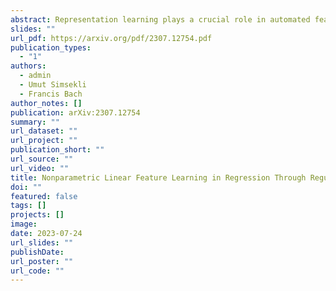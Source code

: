 ```yaml
---
abstract: Representation learning plays a crucial role in automated feature selection, particularly in the context of high-dimensional data, where non-parametric methods often struggle. In this study, we focus on supervised learning scenarios where the pertinent information resides within a lower-dimensional linear subspace of the data, namely the multi-index model. If this subspace were known, it would greatly enhance prediction, computation, and interpretation. To address this challenge, we propose a novel method for linear feature learning with non-parametric prediction, which simultaneously estimates the prediction function and the linear subspace. Our approach employs empirical risk minimisation, augmented with a penalty on function derivatives, ensuring versatility. Leveraging the orthogonality and rotation invariance properties of Hermite polynomials, we introduce our estimator, named RegFeaL. By utilising alternative minimisation, we iteratively rotate the data to improve alignment with leading directions and accurately estimate the relevant dimension in practical settings. We establish that our method yields a consistent estimator of the prediction function with explicit rates. Additionally, we provide empirical results demonstrating the performance of RegFeaL in various experiments.
slides: ""
url_pdf: https://arxiv.org/pdf/2307.12754.pdf
publication_types:
  - "1"
authors:
  - admin
  - Umut Simsekli
  - Francis Bach
author_notes: []
publication: arXiv:2307.12754
summary: ""
url_dataset: ""
url_project: ""
publication_short: ""
url_source: ""
url_video: ""
title: Nonparametric Linear Feature Learning in Regression Through Regularisation
doi: ""
featured: false
tags: []
projects: []
image:
date: 2023-07-24
url_slides: ""
publishDate: 
url_poster: ""
url_code: ""
---
```

